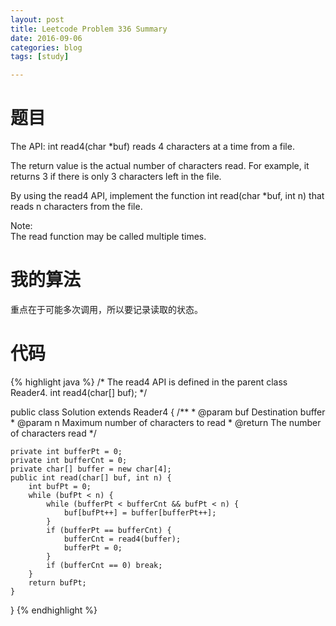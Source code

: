 ```yaml
---
layout: post
title: Leetcode Problem 336 Summary
date: 2016-09-06
categories: blog
tags: [study]

---
```


# 题目

The API: int read4(char *buf) reads 4 characters at a time from a file.

The return value is the actual number of characters read. For example, it returns 3 if there is only 3 characters left in the file.

By using the read4 API, implement the function int read(char *buf, int n) that reads n characters from the file.

Note:  
The read function may be called multiple times.

# 我的算法

重点在于可能多次调用，所以要记录读取的状态。

# 代码

{% highlight java %}
/* The read4 API is defined in the parent class Reader4.
      int read4(char[] buf); */

public class Solution extends Reader4 {
    /**
     * @param buf Destination buffer
     * @param n   Maximum number of characters to read
     * @return    The number of characters read
     */
    
    private int bufferPt = 0;
    private int bufferCnt = 0;
    private char[] buffer = new char[4];
    public int read(char[] buf, int n) {
        int bufPt = 0;
        while (bufPt < n) {
            while (bufferPt < bufferCnt && bufPt < n) {
                buf[bufPt++] = buffer[bufferPt++];
            }
            if (bufferPt == bufferCnt) {
                bufferCnt = read4(buffer);
                bufferPt = 0;
            }
            if (bufferCnt == 0) break;
        }
        return bufPt;
    }
}
{% endhighlight %}